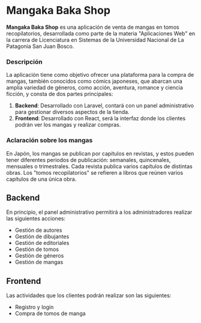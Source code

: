 # Mangaka Baka Shop

**Mangaka Baka Shop** es una aplicación de venta de mangas en tomos recopilatorios, desarrollada como parte de la materia "Aplicaciones Web" en la carrera de Licenciatura en Sistemas de la Universidad Nacional de La Patagonia San Juan Bosco.

### Descripción

La aplicación tiene como objetivo ofrecer una plataforma para la compra de mangas, también conocidos como cómics japoneses, que abarcan una amplia variedad de géneros, como acción, aventura, romance y ciencia ficción, y consta de dos partes principales:

1. **Backend**: Desarrollado con Laravel, contará con un panel administrativo para gestionar diversos aspectos de la tienda.
2. **Frontend**: Desarrollado con React, será la interfaz donde los clientes podrán ver los mangas y realizar compras.

### Aclaración sobre los mangas

En Japón, los mangas se publican por capítulos en revistas, y estos pueden tener diferentes periodos de publicación: semanales, quincenales, mensuales o trimestrales. Cada revista publica varios capítulos de distintas obras. Los "tomos recopilatorios" se refieren a libros que reúnen varios capítulos de una única obra.

## Backend

En principio, el panel administrativo permitirá a los administradores realizar las siguientes acciones:

- Gestión de autores
- Gestión de dibujantes
- Gestión de editoriales
- Gestión de tomos
- Gestión de géneros
- Gestión de mangas

## Frontend

Las actividades que los clientes podrán realizar son las siguientes:

- Registro y login
- Compra de tomos de manga

